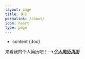 ```yaml
---
layout: page
title: 关于
permalink: /about/
icon: heart
type: page
---
```

* content
{:toc}

来看我的个人简历吧！-->***[个人简历页面](http://me.liusong.net)***


